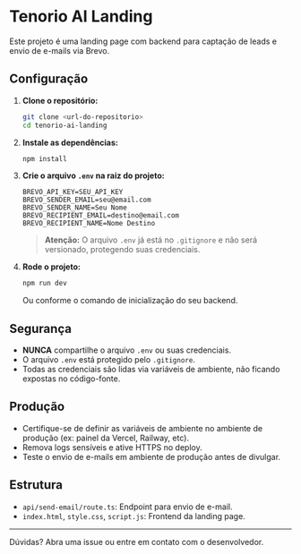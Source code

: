 # Tenorio AI Landing

Este projeto é uma landing page com backend para captação de leads e envio de e-mails via Brevo.

## Configuração

1. **Clone o repositório:**

   ```bash
   git clone <url-do-repositorio>
   cd tenorio-ai-landing
   ```

2. **Instale as dependências:**

   ```bash
   npm install
   ```

3. **Crie o arquivo `.env` na raiz do projeto:**

   ```env
   BREVO_API_KEY=SEU_API_KEY
   BREVO_SENDER_EMAIL=seu@email.com
   BREVO_SENDER_NAME=Seu Nome
   BREVO_RECIPIENT_EMAIL=destino@email.com
   BREVO_RECIPIENT_NAME=Nome Destino
   ```

   > **Atenção:** O arquivo `.env` já está no `.gitignore` e não será versionado, protegendo suas credenciais.

4. **Rode o projeto:**
   ```bash
   npm run dev
   ```
   Ou conforme o comando de inicialização do seu backend.

## Segurança

- **NUNCA** compartilhe o arquivo `.env` ou suas credenciais.
- O arquivo `.env` está protegido pelo `.gitignore`.
- Todas as credenciais são lidas via variáveis de ambiente, não ficando expostas no código-fonte.

## Produção

- Certifique-se de definir as variáveis de ambiente no ambiente de produção (ex: painel da Vercel, Railway, etc).
- Remova logs sensíveis e ative HTTPS no deploy.
- Teste o envio de e-mails em ambiente de produção antes de divulgar.

## Estrutura

- `api/send-email/route.ts`: Endpoint para envio de e-mail.
- `index.html`, `style.css`, `script.js`: Frontend da landing page.

---

Dúvidas? Abra uma issue ou entre em contato com o desenvolvedor.
